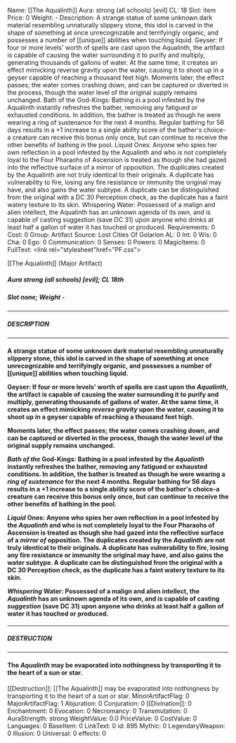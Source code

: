 Name: [[The Aqualinth]]
Aura: strong (all schools) [evil]
CL: 18
Slot: item
Price: 0
Weight: -
Description: A strange statue of some unknown dark material resembling unnaturally slippery stone, this idol is carved in the shape of something at once unrecognizable and terrifyingly organic, and possesses a number of [[unique]] abilities when touching liquid. Geyser: If four or more levels' worth of spells are cast upon the Aqualinth, the artifact is capable of causing the water surrounding it to purify and multiply, generating thousands of gallons of water. At the same time, it creates an effect mimicking reverse gravity upon the water, causing it to shoot up in a geyser capable of reaching a thousand feet high. Moments later, the effect passes; the water comes crashing down, and can be captured or diverted in the process, though the water level of the original supply remains unchanged. Bath of the God-Kings: Bathing in a pool infested by the Aqualinth instantly refreshes the bather, removing any fatigued or exhausted conditions. In addition, the bather is treated as though he were wearing a ring of sustenance for the next 4 months. Regular bathing for 56 days results in a +1 increase to a single ability score of the bather's choice-a creature can receive this bonus only once, but can continue to receive the other benefits of bathing in the pool. Liquid Ones: Anyone who spies her own reflection in a pool infested by the Aqualinth and who is not completely loyal to the Four Pharaohs of Ascension is treated as though she had gazed into the reflective surface of a mirror of opposition. The duplicates created by the Aqualinth are not truly identical to their originals. A duplicate has vulnerability to fire, losing any fire resistance or immunity the original may have, and also gains the water subtype. A duplicate can be distinguished from the original with a DC 30 Perception check, as the duplicate has a faint watery texture to its skin. Whispering Water: Possessed of a malign and alien intellect, the Aqualinth has an unknown agenda of its own, and is capable of casting suggestion (save DC 31) upon anyone who drinks at least half a gallon of water it has touched or produced.
Requirements: 0
Cost: 0
Group: Artifact
Source: Lost Cities Of Golarion
AL: 0
Int: 0
Wis: 0
Cha: 0
Ego: 0
Communication: 0
Senses: 0
Powers: 0
MagicItems: 0
FullText: <link rel="stylesheet"href="PF.css"><div class="heading"><p class="alignleft">[[The Aqualinth]] (Major Artifact)</p><div style="clear: both;"></div></div><div><h5><b>Aura </b>strong (all schools) [evil]; <b>CL </b>18th</h5><h5><b>Slot </b>none; <b>Weight </b>-</h5></div><hr/><div><h5><b>DESCRIPTION</b></h5></div><hr/><div><h4><p>A strange statue of some unknown dark material resembling unnaturally slippery stone, this idol is carved in the shape of something at once unrecognizable and terrifyingly organic, and possesses a number of [[unique]] abilities when touching liquid.</p><p>Geyser: If four or more levels' worth of spells are cast upon the <i>Aqualinth</i>, the artifact is capable of causing the water surrounding it to purify and multiply, generating thousands of gallons of water. At the same time, it creates an effect mimicking <i>reverse gravity</i> upon the water, causing it to shoot up in a geyser capable of reaching a thousand feet high.</p><p>Moments later, the effect passes; the water comes crashing down, and can be captured or diverted in the process, though the water level of the original supply remains unchanged.</p><p><i>Bath of the</i> God-Kings: Bathing in a pool infested by the <i>Aqualinth</i> instantly refreshes the bather, removing any fatigued or exhausted conditions. In addition, the bather is treated as though he were wearing a <i>ring of sustenance</i> for the next 4 months. Regular bathing for 56 days results in a +1 increase to a single ability score of the bather's choice-a creature can receive this bonus only once, but can continue to receive the other benefits of bathing in the pool.</p><p><i>Liquid</i> Ones: Anyone who spies her own reflection in a pool infested by the <i>Aqualinth</i> and who is not completely loyal to the Four Pharaohs of Ascension is treated as though she had gazed into the reflective surface of a <i>mirror of</i> opposition. The duplicates created by the <i>Aqualinth</i> are not truly identical to their originals. A duplicate has vulnerability to fire, losing any fire resistance or immunity the original may have, and also gains the water subtype. A duplicate can be distinguished from the original with a DC 30 Perception check, as the duplicate has a faint watery texture to its skin.</p><p><i>Whispering</i> Water: Possessed of a malign and alien intellect, the <i>Aqualinth</i> has an unknown agenda of its own, and is capable of casting <i>suggestion</i> (save DC 31) upon anyone who drinks at least half a gallon of water it has touched or produced.</p></h4></div><hr/><div><h5><b>DESTRUCTION</b></h5></div><hr/><div><h4><p>The <i>Aqualinth</i> may be evaporated into nothingness by transporting it to the heart of a sun or star.</p></h4></div>
[[Destruction]]: [[The Aqualinth]] may be evaporated into nothingness by transporting it to the heart of a sun or star.
MinorArtifactFlag: 0
MajorArtifactFlag: 1
Abjuration: 0
Conjuration: 0
[[Divination]]: 0
Enchantment: 0
Evocation: 0
Necromancy: 0
Transmutation: 0
AuraStrength: strong
WeightValue: 0.0
PriceValue: 0
CostValue: 0
Languages: 0
BaseItem: 0
LinkText: 0
id: 895
Mythic: 0
LegendaryWeapon: 0
Illusion: 0
Universal: 0
effects: 0
